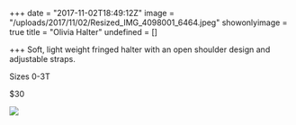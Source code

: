 +++
date = "2017-11-02T18:49:12Z"
image = "/uploads/2017/11/02/Resized_IMG_4098001_6464.jpeg"
showonlyimage = true
title = "Olivia Halter"
undefined = []

+++
Soft, light weight fringed halter with an open shoulder design and adjustable straps.

Sizes 0-3T

$30

![](/uploads/2017/11/02/Resized_IMG_4098001_6464.jpeg)